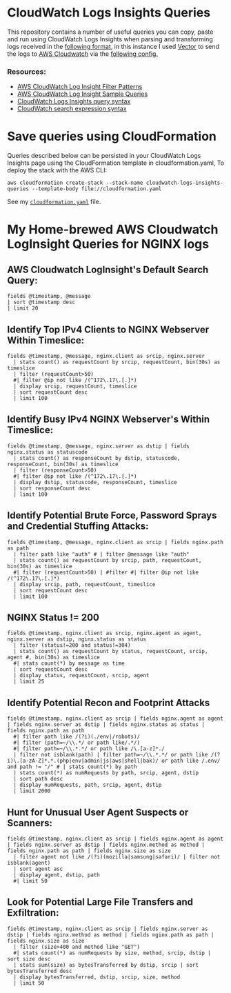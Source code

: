 # CloudWatch Logs Insights Queries

This repository contains a number of useful queries you can copy, paste and run using CloudWatch Logs Insights when parsing and transforming logs received in the [following format](https://github.com/GangGreenTemperTatum/vector/blob/main/config/pipelines/nginx-to-cloudwatch/log-output-example.json), in this instance I used [Vector](https://vector.dev) to send the logs to [AWS Cloudwatch](https://docs.aws.amazon.com/AmazonCloudWatch/latest/logs/CWL_QuerySyntax.html) via the [following config.](https://github.com/GangGreenTemperTatum/vector/blob/main/config/pipelines/nginx-to-cloudwatch/nginx-sample-to-cloudwatch.yml)

### Resources:

* [AWS CloudWatch Log Insight Filter Patterns](https://docs.aws.amazon.com/AmazonCloudWatch/latest/logs/FilterAndPatternSyntax.html#matching-terms-events)
* [AWS CloudWatch Log Insight Sample Queries](https://docs.aws.amazon.com/AmazonCloudWatch/latest/logs/CWL_QuerySyntax-examples.html)
* [CloudWatch Logs Insights query syntax](https://docs.aws.amazon.com/en_us/AmazonCloudWatch/latest/logs/CWL_QuerySyntax.html#CWL_QuerySyntax-operations-functions)
* [CloudWatch search expression syntax](https://docs.aws.amazon.com/AmazonCloudWatch/latest/monitoring/search-expression-syntax.html)
 
# Save queries using CloudFormation

Queries described below can be persisted in your CloudWatch Logs Insights page using the CloudFormation template in cloudformation.yaml, To deploy the stack with the AWS CLI:

```
aws cloudformation create-stack --stack-name cloudwatch-logs-insights-queries --template-body file://cloudformation.yaml
```
See my [`cloudformation.yaml`](https://github.com/GangGreenTemperTatum/vector/blob/main/config/pipelines/nginx-to-cloudwatch/cloudformation.yaml) file.

# My Home-brewed AWS Cloudwatch LogInsight Queries for NGINX logs

## AWS Cloudwatch LogInsight's Default Search Query:

```
fields @timestamp, @message
| sort @timestamp desc
| limit 20
```

## Identify Top IPv4 Clients to NGINX Webserver Within Timeslice:

```
fields @timestamp, @message, nginx.client as srcip, nginx.server
  | stats count() as requestCount by srcip, requestCount, bin(30s) as timeslice
  | filter (requestCount>50)
  #| filter @ip not like /(^172\.17\.[.]*)
  | display srcip, requestCount, timeslice
  | sort requestCount desc
  | limit 100
```

## Identify Busy IPv4 NGINX Webserver's Within Timeslice:

```
fields @timestamp, @message, nginx.server as dstip | fields nginx.status as statuscode
  | stats count() as responseCount by dstip, statuscode, responseCount, bin(30s) as timeslice
  | filter (responseCount>50)
  #| filter @ip not like /(^172\.17\.[.]*)
  | display dstip, statuscode, responseCount, timeslice
  | sort responseCount desc
  | limit 100
```

## Identify Potential Brute Force, Password Sprays and Credential Stuffing Attacks:

```
fields @timestamp, @message, nginx.client as srcip | fields nginx.path as path
  | filter path like "auth" # | filter @message like "auth"
  | stats count() as requestCount by srcip, path, requestCount, bin(30s) as timeslice
  #| filter (requestCount>50) | #filter #| filter @ip not like /(^172\.17\.[.]*)
  | display srcip, path, requestCount, timeslice
  | sort requestCount desc
  | limit 100
```

## NGINX Status != 200

```
fields @timestamp, nginx.client as srcip, nginx.agent as agent, nginx.server as dstip, nginx.status as status
  | filter (status!=200 and status!=304)
  | stats count() as requestCount by status, requestCount, srcip, agent #, bin(30s) as timeslice
  #| stats count(*) by message as time 
  | sort requestCount desc
  | display status, requestCount, srcip, agent
  | limit 25
```

## Identify Potential Recon and Footprint Attacks

```
fields @timestamp, nginx.client as srcip | fields nginx.agent as agent | fields nginx.server as dstip | fields nginx.status as status | fields nginx.path as path
  #| filter path like /(?i)(./env|/robots)/
  #| filter (path=~/\\.*/ or path like/.*/)
  #| filter path=~/\\.*.*/ or path like /\.[a-z]*./
  | filter not isblank(path) | filter path=~/\\.*.*/ or path like /(?i)\.[a-zA-Z]*.*.(php|env|admin|js|aws|shell|bak)/ or path like /.env/ and path != "/" # | stats count(*) by path
  | stats count(*) as numRequests by path, srcip, agent, dstip
  | sort path desc
  | display numRequests, path, srcip, agent, dstip
  | limit 2000
```

## Hunt for Unusual User Agent Suspects or Scanners:

```
fields @timestamp, nginx.client as srcip | fields nginx.agent as agent | fields nginx.server as dstip | fields nginx.method as method | fields nginx.path as path | fields nginx.size as size
  | filter agent not like /(?i)(mozilla|samsung|safari)/ | filter not isblank(agent)
  | sort agent asc
  | display agent, dstip, path
  #| limit 50
```

## Look for Potential Large File Transfers and Exfiltration:

```
fields @timestamp, nginx.client as srcip | fields nginx.server as dstip | fields nginx.method as method | fields nginx.path as path | fields nginx.size as size
  | filter (size>400 and method like "GET")
  #| stats count(*) as numRequests by size, method, srcip, dstip | sort size desc
  | stats sum(size) as bytesTransferred by dstip, srcip | sort bytesTransferred desc
  | display bytesTransferred, dstip, srcip, size, method
  | limit 50
```
